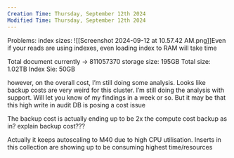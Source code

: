 ```yaml
---
Creation Time: Thursday, September 12th 2024
Modified Time: Thursday, September 12th 2024
---
```

Problems: 
index sizes:
![[Screenshot 2024-09-12 at 10.57.42 AM.png]]Even if your reads are using indexes, even loading index to RAM will take time

Total document currently -> 811057370
storage size: 195GB
Total size: 1.02TB
Index Sie: 50GB


however, on the overall cost, I’m still doing some analysis. Looks like backup costs are very weird for this cluster. I’m still doing the analysis with support. Will let you know of my findings in a week or so. But it may be that this high write in audit DB is posing a cost issue

The backup cost is actually ending up to be 2x the compute cost
backup as in?
	explain backup cost???

Actually it keeps autoscaling to M40 due to high CPU utilisation. Inserts in this collection are showing up to be consuming highest time/resources

